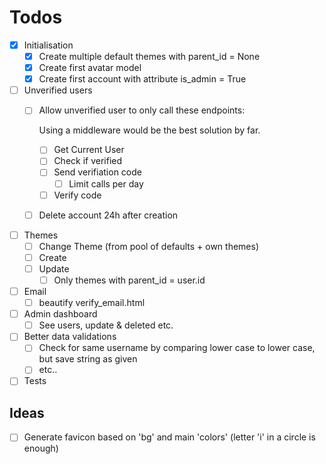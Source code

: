 # Todos

- [x] Initialisation
  - [x] Create multiple default themes with parent_id = None
  - [x] Create first avatar model
  - [x] Create first account with attribute is_admin = True

- [ ] Unverified users
  - [ ] Allow unverified user to only call these endpoints:

      Using a middleware would be the best solution by far.

    - [ ] Get Current User
    - [ ] Check if verified
    - [ ] Send verifiation code
      - [ ] Limit calls per day
    - [ ] Verify code
  - [ ] Delete account 24h after creation

- [ ] Themes
  - [ ] Change Theme (from pool of defaults + own themes)
  - [ ] Create
  - [ ] Update
    - [ ] Only themes with parent_id = user.id

- [ ] Email
  - [ ] beautify verify_email.html

- [ ] Admin dashboard
  - [ ] See users, update & deleted etc.

- [ ] Better data validations
  - [ ] Check for same username by comparing lower case to lower case, but save string as given
  - [ ] etc..

- [ ] Tests

## Ideas

- [ ] Generate favicon based on 'bg' and main 'colors' (letter 'i' in a circle is enough)
